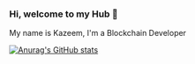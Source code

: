 ### Hi, welcome to my Hub 👋

My name is Kazeem, I'm a Blockchain Developer

[![Anurag's GitHub stats](https://github-readme-stats.vercel.app/api?username=Realkayzee&show_icons=true&theme=radical)](https://github.com/anuraghazra/github-readme-stats)
